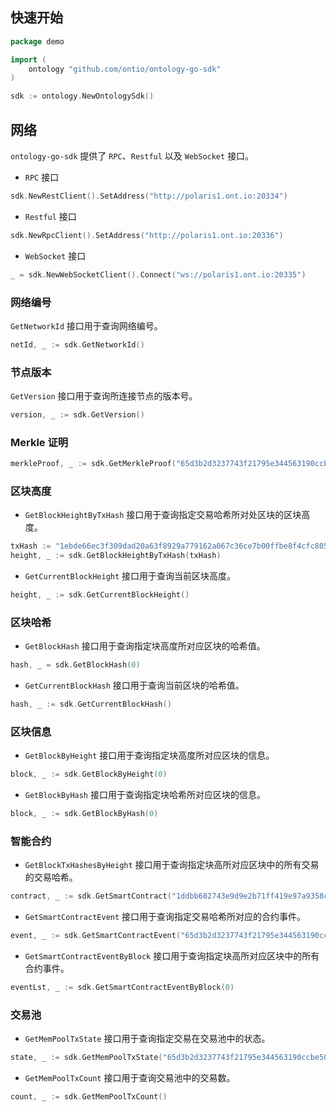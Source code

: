 
## 快速开始

```go
package demo

import (
    ontology "github.com/ontio/ontology-go-sdk"
)

sdk := ontology.NewOntologySdk()
```

## 网络

`ontology-go-sdk` 提供了 `RPC`、`Restful` 以及 `WebSocket` 接口。

- `RPC` 接口

```go
sdk.NewRestClient().SetAddress("http://polaris1.ont.io:20334")
```

- `Restful` 接口

```go
sdk.NewRpcClient().SetAddress("http://polaris1.ont.io:20336")
```

- `WebSocket` 接口

```go
_ = sdk.NewWebSocketClient().Connect("ws://polaris1.ont.io:20335")
```

### 网络编号

`GetNetworkId` 接口用于查询网络编号。

```go
netId, _ := sdk.GetNetworkId()
```

### 节点版本

`GetVersion` 接口用于查询所连接节点的版本号。

```go
version, _ := sdk.GetVersion()
```

### Merkle 证明

```go
merkleProof, _ := sdk.GetMerkleProof("65d3b2d3237743f21795e344563190ccbe50e9930520b8525142b075433fdd74")
```

### 区块高度

- `GetBlockHeightByTxHash` 接口用于查询指定交易哈希所对处区块的区块高度。

```go
txHash := "1ebde66ec3f309dad20a63f8929a779162a067c36ce7b00ffbe8f4cfc8050d79"
height, _ := sdk.GetBlockHeightByTxHash(txHash)
```

- `GetCurrentBlockHeight` 接口用于查询当前区块高度。

```go
height, _ := sdk.GetCurrentBlockHeight()
```

### 区块哈希

- `GetBlockHash` 接口用于查询指定块高度所对应区块的哈希值。

```go
hash, _ = sdk.GetBlockHash(0)
```

- `GetCurrentBlockHash` 接口用于查询当前区块的哈希值。

```go
hash, _ := sdk.GetCurrentBlockHash()
```

### 区块信息

- `GetBlockByHeight` 接口用于查询指定块高度所对应区块的信息。

```go
block, _ := sdk.GetBlockByHeight(0)
```

- `GetBlockByHash` 接口用于查询指定块哈希所对应区块的信息。

```go
block, _ := sdk.GetBlockByHash(0)
```

### 智能合约

- `GetBlockTxHashesByHeight` 接口用于查询指定块高所对应区块中的所有交易的交易哈希。

```go
contract, _ := sdk.GetSmartContract("1ddbb682743e9d9e2b71ff419e97a9358c5c4ee9")
```

- `GetSmartContractEvent` 接口用于查询指定交易哈希所对应的合约事件。

```go
event, _ := sdk.GetSmartContractEvent("65d3b2d3237743f21795e344563190ccbe50e9930520b8525142b075433fdd74")
```

- `GetSmartContractEventByBlock` 接口用于查询指定块高所对应区块中的所有合约事件。

```go
eventLst, _ := sdk.GetSmartContractEventByBlock(0)
```

### 交易池

- `GetMemPoolTxState` 接口用于查询指定交易在交易池中的状态。

```go
state, _ := sdk.GetMemPoolTxState("65d3b2d3237743f21795e344563190ccbe50e9930520b8525142b075433fdd74")
```

- `GetMemPoolTxCount` 接口用于查询交易池中的交易数。

```go
count, _ := sdk.GetMemPoolTxCount()
```
